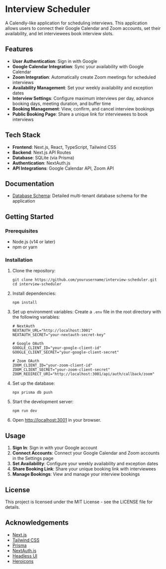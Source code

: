 # Interview Scheduler

A Calendly-like application for scheduling interviews. This application allows users to connect their Google Calendar and Zoom accounts, set their availability, and let interviewees book interview slots.

## Features

- **User Authentication**: Sign in with Google
- **Google Calendar Integration**: Sync your availability with Google Calendar
- **Zoom Integration**: Automatically create Zoom meetings for scheduled interviews
- **Availability Management**: Set your weekly availability and exception dates
- **Interview Settings**: Configure maximum interviews per day, advance booking days, meeting duration, and buffer time
- **Booking Management**: View, confirm, and cancel interview bookings
- **Public Booking Page**: Share a unique link for interviewees to book interviews

## Tech Stack

- **Frontend**: Next.js, React, TypeScript, Tailwind CSS
- **Backend**: Next.js API Routes
- **Database**: SQLite (via Prisma)
- **Authentication**: NextAuth.js
- **API Integrations**: Google Calendar API, Zoom API

## Documentation

- [Database Schema](docs/database-schema.md): Detailed multi-tenant database schema for the application

## Getting Started

### Prerequisites

- Node.js (v14 or later)
- npm or yarn

### Installation

1. Clone the repository:
   ```
   git clone https://github.com/yourusername/interview-scheduler.git
   cd interview-scheduler
   ```

2. Install dependencies:
   ```
   npm install
   ```

3. Set up environment variables:
   Create a `.env` file in the root directory with the following variables:
   ```
   # NextAuth
   NEXTAUTH_URL="http://localhost:3001"
   NEXTAUTH_SECRET="your-nextauth-secret-key"

   # Google OAuth
   GOOGLE_CLIENT_ID="your-google-client-id"
   GOOGLE_CLIENT_SECRET="your-google-client-secret"

   # Zoom OAuth
   ZOOM_CLIENT_ID="your-zoom-client-id"
   ZOOM_CLIENT_SECRET="your-zoom-client-secret"
   ZOOM_REDIRECT_URI="http://localhost:3001/api/auth/callback/zoom"
   ```

4. Set up the database:
   ```
   npx prisma db push
   ```

5. Start the development server:
   ```
   npm run dev
   ```

6. Open [http://localhost:3001](http://localhost:3001) in your browser.

## Usage

1. **Sign In**: Sign in with your Google account
2. **Connect Accounts**: Connect your Google Calendar and Zoom accounts in the Settings page
3. **Set Availability**: Configure your weekly availability and exception dates
4. **Share Booking Link**: Share your unique booking link with interviewees
5. **Manage Bookings**: View and manage your interview bookings

## License

This project is licensed under the MIT License - see the LICENSE file for details.

## Acknowledgements

- [Next.js](https://nextjs.org/)
- [Tailwind CSS](https://tailwindcss.com/)
- [Prisma](https://www.prisma.io/)
- [NextAuth.js](https://next-auth.js.org/)
- [Headless UI](https://headlessui.dev/)
- [Heroicons](https://heroicons.com/)
